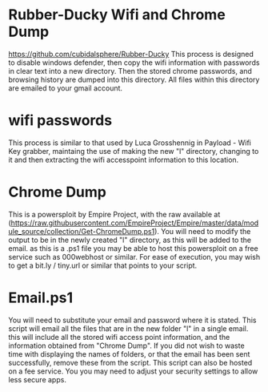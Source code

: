 # Rubber-Ducky Wifi and Chrome Dump
https://github.com/cubidalsphere/Rubber-Ducky
This process is designed to disable windows defender, then copy the wifi information with passwords in clear text into a new directory. Then the stored chrome passwords, and browsing history are dumped into this directory. All files within this directory are emailed to your gmail account.

# wifi passwords
This process is similar to that used by Luca Grosshennig in Payload - Wifi Key grabber, maintaing the use of making the new "l" directory, changing to it and then extracting the wifi accesspoint information to this location.

# Chrome Dump
This is a powersploit by Empire Project, with the raw available at (https://raw.githubusercontent.com/EmpireProject/Empire/master/data/module_source/collection/Get-ChromeDump.ps1).
You will need to modify the output to be in the newly created "l" directory, as this will be added to the email. as this is a .ps1 file you may be able to host this powersploit on a free service such as 000webhost or similar. For ease of execution, you may wish to get a bit.ly / tiny.url or similar that points to your script.

# Email.ps1

You will need to substitute your email and password where it is stated. This script will email all the files that are in the new folder "l" in a single email. this will include all the stored wifi access point information, and the information obtained from "Chrome Dump". If you did not wish to waste time with displaying the names of folders, or that the email has been sent successfully, remove these from the script.
This script can also be hosted on a fee service.
You you may need to adjust your security settings to allow less secure apps.
